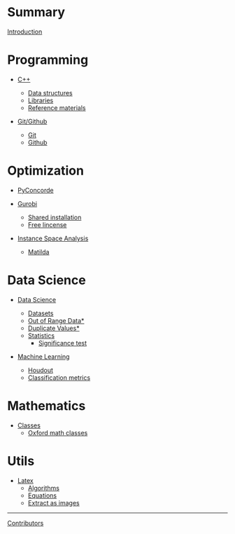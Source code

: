 # Summary

[Introduction]()

# Programming

- [C++](c++/Common-errors.md)
  - [Data structures](c++/Data-structures.md)
  - [Libraries](c++/Libraries.md)
  - [Reference materials](c++/Cpp-reference-materials.md)

- [Git/Github](./git-github/git-github.md)
  - [Git](./git-github/Git.md)
  - [Github](./git-github/Github.md)

# Optimization

- [PyConcorde](./concorde/Pyconcorde.md)

- [Gurobi](./gurobi/gurobi.md)
  - [Shared installation](./gurobi/Shared-installation.md)
  - [Free lincense](./gurobi/Free-license.md)

- [Instance Space Analysis]()
  - [Matilda](./instance-space-analysis/Matilda.md)

# Data Science

- [Data Science](./data-science/Chapter.md)
  - [Datasets](./data-science/datasets/datasets.md)
  - [Out of Range Data*](./data-science/out_of_range_data.md)
  - [Duplicate Values*](./data-science/duplicate-values.md)
  - [Statistics](data-science/statistics/statistics.md)
    - [Significance test](data-science/statistics/Significance-test.md)

- [Machine Learning]()
  - [Houdout](./ml/houdout.md)
  - [Classification metrics](./ml/classification-metrics.md)

# Mathematics

- [Classes](./mathematics/mathematics.md)
  - [Oxford math classes](./mathematics/oxford-math.md)

# Utils

- [Latex](./latex/latex.md)
  - [Algorithms](./latex/Algorithms.md)
  - [Equations](./latex/Equations.md)
  - [Extract as images](./latex/Extract-as-images.md)

---

[Contributors]()
